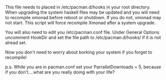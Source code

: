 This file needs to placed in /etc/pacman.d/hooks in your root directory. When upgrading the system haskell files may be updated and you will need to recompile xmonad before reboot or shutdown. If you do not, xmonad may not start. This script will force recompile Xmonad after a system upgrade.

You will also need to edit you /etc/pacman.conf file. Under General Options uncomment HookDir and set the file path to /etc/pacman.d/hooks/ if it is not alread set.

Now you don't need to worry about borking your system if you forget to recompile!

p.s. While you are in pacman.conf set your ParrallelDownloads = 5, because if you don't....what are you really doing with your life?
